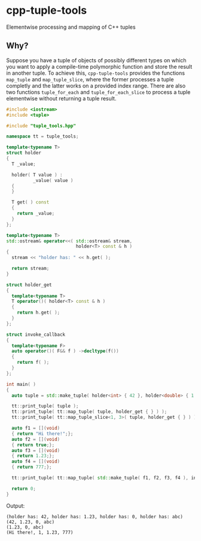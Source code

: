 # cpp-tuple-tools

Elementwise processing and mapping of C++ tuples

## Why?

Suppose you have a tuple of objects of possibly different types on which you want to apply a compile-time polymorphic function and store the result in another tuple. To achieve this, `cpp-tuple-tools` provides the functions `map_tuple` and `map_tuple_slice`, where the former processes a tuple completly and the latter works on a provided index range. There are also two functions `tuple_for_each` and `tuple_for_each_slice` to process a tuple elementwise without returning a tuple result.
```c++
#include <iostream>
#include <tuple>

#include "tuple_tools.hpp"

namespace tt = tuple_tools;

template<typename T>
struct holder
{
  T _value;

  holder( T value ) :
          _value( value )
  {
  }

  T get( ) const
  {
    return _value;
  }
};

template<typename T>
std::ostream& operator<<( std::ostream& stream,
                          holder<T> const & h )
{
  stream << "holder has: " << h.get( );

  return stream;
}

struct holder_get
{
  template<typename T>
  T operator()( holder<T> const & h )
  {
    return h.get( );
  }
};

struct invoke_callback
{
  template<typename F>
  auto operator()( F&& f ) ->decltype(f())
  {
    return f( );
  }
};

int main( )
{
  auto tuple = std::make_tuple( holder<int> { 42 }, holder<double> { 1.23 }, holder<bool> { false }, holder<std::string> { "abc" } );

  tt::print_tuple( tuple );
  tt::print_tuple( tt::map_tuple( tuple, holder_get { } ) );
  tt::print_tuple( tt::map_tuple_slice<1, 3>( tuple, holder_get { } ) );

  auto f1 = [](void)
  { return "Hi there!";};
  auto f2 = [](void)
  { return true;};
  auto f3 = [](void)
  { return 1.23;};
  auto f4 = [](void)
  { return 777;};

  tt::print_tuple( tt::map_tuple( std::make_tuple( f1, f2, f3, f4 ), invoke_callback { } ) );

  return 0;
}
```
Output:
```
(holder has: 42, holder has: 1.23, holder has: 0, holder has: abc)
(42, 1.23, 0, abc)
(1.23, 0, abc)
(Hi there!, 1, 1.23, 777)
```
